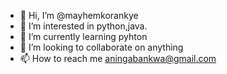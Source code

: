 - 👋 Hi, I’m @mayhemkorankye
- 👀 I’m interested in python,java.
- 🌱 I’m currently learning pyhton
- 💞️ I’m looking to collaborate on anything
- 📫 How to reach me aningabankwa@gmail.com

<!---
mayhemkorankye/mayhemkorankye is a ✨ special ✨ repository because its `README.md` (this file) appears on your GitHub profile.
You can click the Preview link to take a look at your changes.
--->
